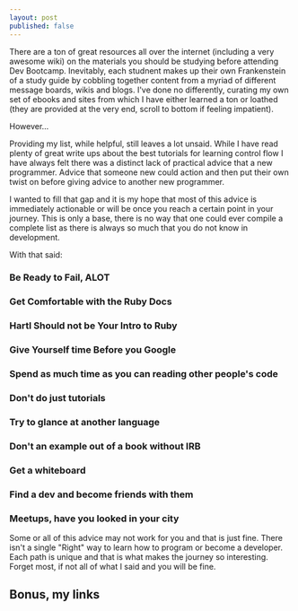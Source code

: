 ```yaml
---
layout: post
published: false
---
```


There are a ton of great resources all over the internet (including a
very awesome wiki) on the materials you should be studying before
attending Dev Bootcamp.  Inevitably, each studnent makes up their own
Frankenstein of a study guide by cobbling together content from a myriad of
different message boards, wikis and blogs.  I've done no differently,
curating my own set of ebooks and sites from which I have either learned a
ton or loathed (they are provided at the very end, scroll to bottom if 
feeling impatient).    

However...

Providing my list, while helpful, still leaves a lot unsaid.  While I
have read plenty of great write ups about the best tutorials for
learning control flow I have always felt there was a distinct lack of
practical advice that a new programmer.  Advice that someone new could 
action and then put their own twist on before giving advice to another new
programmer. 

I wanted to fill that gap and it is my hope that most of this advice is 
immediately actionable or will be once you reach a certain point in your 
journey.  This is only a base, there is no way that one could ever compile 
a complete list as there is always so much that you do not know in development.

With that said:

### Be Ready to Fail, ALOT ###

### Get Comfortable with the Ruby Docs ###

### Hartl Should not be Your Intro to Ruby ###

### Give Yourself time Before you Google ###

### Spend as much time as you can reading other people's code ###

### Don't do just tutorials ###

### Try to glance at another language ###

### Don't an example out of a book without IRB ###

### Get a whiteboard ###

### Find a dev and become friends with them ###

### Meetups, have you looked in your city ###

Some or all of this advice may not work for you and that is just fine.
There isn't a single "Right" way to learn how to program or become a
developer.  Each path is unique and that is what makes the journey so
interesting.  Forget most, if not all of what I said and you will be
fine.

## Bonus, my links ##
